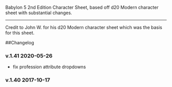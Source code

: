 Babylon 5 2nd Edition Character Sheet, based off d20 Modern character sheet with substantial changes. 

---
Credit to John W. for his d20 Modern character sheet which was the basis for this sheet. 



##Changelog

### v.1.41 2020-05-26
* fix profession attribute dropdowns

### v.1.40 2017-10-17